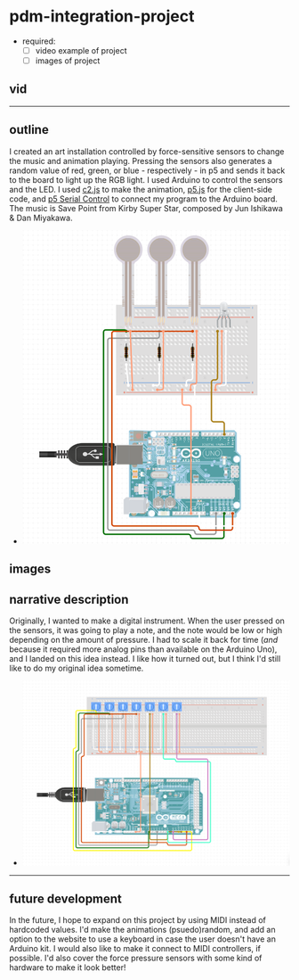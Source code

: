 # pdm-integration-project
- required:
  - [ ] video example of project
  - [ ] images of project

## vid

---

## outline
I created an art installation controlled by force-sensitive sensors to change the music and animation playing. Pressing the sensors also generates a random value of red, green, or blue - respectively - in p5 and sends it back to the board to light up the RGB light. I used Arduino to control the sensors and the LED. I used [c2.js](https://github.com/ren-yuan/c2.js) to make the animation, [p5.js](https://p5js.org/) for the client-side code, and [p5 Serial Control](https://github.com/p5-serial/p5.serialcontrol) to connect my program to the Arduino board. The music is Save Point from Kirby Super Star, composed by Jun Ishikawa & Dan Miyakawa.
* ![relevant schematic](https://github.com/t-z-scott/pdm-integration-project/blob/main/images/project%20schematic%20(final).png) 

## images
## narrative description
Originally, I wanted to make a digital instrument. When the user pressed on the sensors, it was going to play a note, and the note would be low or high depending on the amount of pressure. I had to scale it back for time (*and* because it required more analog pins than available on the Arduino Uno), and I landed on this idea instead. I like how it turned out, but I think I'd still like to do my original idea sometime.
* ![relevant schematic](https://github.com/t-z-scott/pdm-integration-project/blob/main/images/project%20schematic%20(initial).png) 

---

## future development
In the future, I hope to expand on this project by using MIDI instead of hardcoded values. I'd make the animations (psuedo)random, and add an option to the website to use a keyboard in case the user doesn't have an Arduino kit. I would also like to make it connect to MIDI controllers, if possible. I'd also cover the force pressure sensors with some kind of hardware to make it look better!
